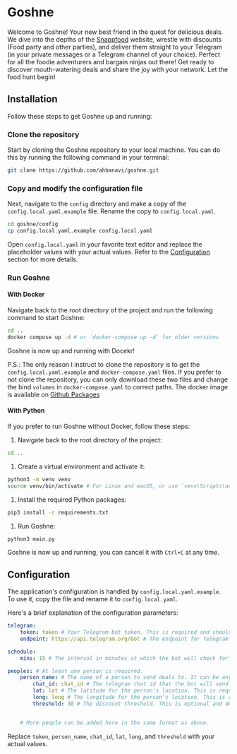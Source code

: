 # Goshne

Welcome to Goshne! Your new best friend in the quest for delicious deals. We dive into the depths of the [Snappfood](https://snappfood.ir/) website, wrestle with discounts (Food party and other parties), and deliver them straight to your Telegram (in your private messages or a Telegram channel of your choice). Perfect for all the foodie adventurers and bargain ninjas out there! Get ready to discover mouth-watering deals and share the joy with your network. Let the food hunt begin!

## Installation

Follow these steps to get Goshne up and running:

### Clone the repository

Start by cloning the Goshne repository to your local machine. You can do this by running the following command in your terminal:

```bash
git clone https://github.com/ahbanavi/goshne.git
```

### Copy and modify the configuration file

Next, navigate to the `config` directory and make a copy of the `config.local.yaml.example` file. Rename the copy to `config.local.yaml`.

```bash
cd goshne/config
cp config.local.yaml.example config.local.yaml
```

Open `config.local.yaml` in your favorite text editor and replace the placeholder values with your actual values. Refer to the [Configuration](#configuration) section for more details.

### Run Goshne

#### With Docker

Navigate back to the root directory of the project and run the following command to start Goshne:

```bash
cd ..
docker compose up -d # or `docker-compose up -d` for older versions
```

Goshne is now up and running with Docekr!

P.S.: The only reason I instruct to clone the repository is to get the `config.local.yaml.example` and `docker-compose.yaml` files. If you prefer to not clone the repository, you can only download these two files and change the bind `volumes` in `docker-compose.yaml` to correct paths. The docker image is available on [Github Packages](https://github.com/ahbanavi/goshne/pkgs/container/goshne)

#### With Python

If you prefer to run Goshne without Docker, follow these steps:

1. Navigate back to the root directory of the project:

```bash
cd ..
```

1. Create a virtual environment and activate it:

```bash
python3 -m venv venv
source venv/bin/activate # For Linux and macOS, or use `venv\Scripts\activate.bat` for windows cmd and `venv\Scripts\Activate.ps1` for powershell.
```

1. Install the required Python packages:

```bash
pip3 install -r requirements.txt
```

1. Run Goshne:

```bash
python3 main.py
```

Goshne is now up and running, you can cancel it with `Ctrl+C` at any time.

## Configuration

The application's configuration is handled by `config.local.yaml.example`. To use it, copy the file and rename it to `config.local.yaml`.

Here's a brief explanation of the configuration parameters:

```yaml
telegram:
    token: token # Your Telegram bot token. This is required and should be a string.
    endpoint: https://api.telegram.org/bot # The endpoint for Telegram bot API server. This is optional and defaults to https://api.telegram.org/bot. Your bot token will be appended to this.

schedule:
    mins: 15 # The interval in minutes at which the bot will check for discounts.

peoples: # At least one person is required.
    person_name: # The name of a person to send deals to. It can be anything you want and doesn't have any effect on the bot's functionality, but should be unique and string.
        chat_id: chat_id # The telegram chat id that the bot will send deals to. This is required and should be integer, you can find it with the help of https://t.me/username_to_id_bot.
        lat: lat # The latitude for the person's location. This is required.
        long: long # The longitude for the person's location. This is required.
        threshold: 30 # The discount threshold. This is optional and defaults to 0. If set, the bot will only send deals with a discount greater than or equal to this value.


    # More people can be added here in the same format as above.
```

Replace `token`, `person_name`, `chat_id`, `lat`, `long`, and `threshold` with your actual values.
